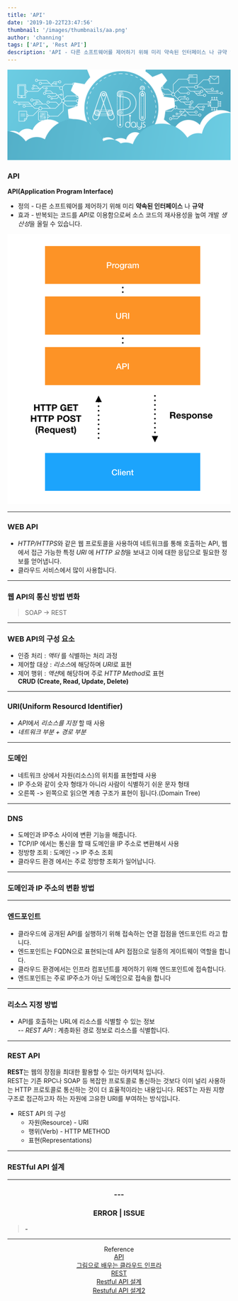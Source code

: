 ```yaml
---
title: 'API'
date: '2019-10-22T23:47:56'
thumbnail: '/images/thumbnails/aa.png'
author: 'channing'
tags: ['API', 'Rest API']
description: 'API - 다른 소프트웨어를 제어하기 위해 미리 약속된 인터페이스 나 규약 입니다.'
---
```


![aa](./aa.png)

### API

**API(Application Program Interface)**

- 정의 - 다른 소프트웨어를 제어하기 위해 미리 <b>약속된 인터페이스</b> 나 <b>규약</b>
- 효과 - 반복되는 코드를 *API*로 이용함으로써 소스 코드의 재사용성을 높여 개발 *생산성*을 올릴 수 있습니다.

![APIStructure](./APIstructure.png)

---

### WEB API

- *HTTP/HTTPS*와 같은 웹 프로토콜을 사용하여 네트워크를 통해 호출하는 API, 웹에서 접근 가능한 특정 _URI_ 에 *HTTP 요청*을 보내고 이에 대한 응답으로 필요한 정보를 얻어냅니다.
- 클라우드 서비스에서 많이 사용합니다.

<!-- ### SOA
+ 대규모 시스템 구축 시 업무상의 일에 해당하는 부분을 소프트웨어의 서비스로 판단하여 네트워크에 연동하며 시스템을 구축해 가는 방법론 입니다.
+ 폐쇄적인 네트워크 안에서 사내 정보 시스템들을 연계 합니다. -->

---

### 웹 API의 통신 방법 변화

> SOAP -> REST

---

### WEB API의 구성 요소

- 인증 처리 : _액터_ 를 식별하는 처리 과정
- 제어할 대상 : *리소스*에 해당하며 *URI*로 표현
- 제어 행위 : *액션*에 해당하며 주로 *HTTP Method*로 표현<br>
  **CRUD (Create, Read, Update, Delete)**

---

### URI(Uniform Resourcd Identifier)

- *API*에서 _리소스를 지정_ 할 때 사용
- _네트워크 부분 + 경로 부분_

---

### 도메인

- 네트워크 상에서 자원(리소스)의 위치를 표현할때 사용
- IP 주소와 같이 숫자 형태가 아니라 사람이 식별하기 쉬운 문자 형태
- 오른쪽 -> 왼쪽으로 읽으면 계층 구조가 표현이 됩니다.(Domain Tree)

---

### DNS

- 도메인과 IP주소 사이에 변환 기능을 해줍니다.
- TCP/IP 에서는 통신을 할 때 도메인을 IP 주소로 변환해서 사용
- 정방향 조회 : 도메인 -> IP 주소 조회
- 클라우드 환경 에서는 주로 정방향 조회가 일어납니다.

---

### 도메인과 IP 주소의 변환 방법

---

### 엔드포인트

- 클라우드에 공개된 API를 실행하기 위해 접속하는 연결 접점을 엔드포인트 라고 합니다.
- 엔드포인트는 FQDN으로 표현되는데 API 접점으로 일종의 게이트웨이 역할을 합니다.
- 클라우드 환경에서는 인프라 컴포넌트를 제어하기 위해 엔드포인트에 접속합니다.
- 엔드포인트는 주로 IP주소가 아닌 도메인으로 접속을 합니다

---

### 리소스 지정 방법

- API를 호출하는 URL에 리소스를 식별할 수 있는 정보<br>
  -- _REST API_ : 계층화된 경로 정보로 리소스를 식별합니다.<br>

---

### REST API

**REST**는 웹의 장점을 최대한 활용할 수 있는 아키텍처 입니다. <br>
REST는 기존 RPC나 SOAP 등 복잡한 프로토콜로 통신하는 것보다 이미 널리 사용하는 HTTP 프로토콜로 통신하는 것이 더 효율적이라는 내용입니다. REST는 자원 지향 구조로 접근하고자 하는 자원에 고유한 URI를 부여하는 방식입니다.

- REST API 의 구성
  - 자원(Resource) - URI
  - 행위(Verb) - HTTP METHOD
  - 표현(Representations)

---

### RESTful API 설계

---

<center>

### ---

### ERROR | ISSUE

</center>

> <b> - </b>

<hr />

<center>

Reference <br>
[API](https://jungwoon.github.io/infra,%20api,%20cloud/2019/01/31/Api-Summary/) <br>
[그림으로 배우는 클라우드 인프라](https://book.naver.com/bookdb/book_detail.nhn?bid=12071725) <br>
[REST](https://meetup.toast.com/posts/92)<br>
[Restful API 설계](https://sanghaklee.tistory.com/57) <br>
[Restuful API 설계2](https://spoqa.github.io/2012/02/27/rest-introduction.html)

  </center>
